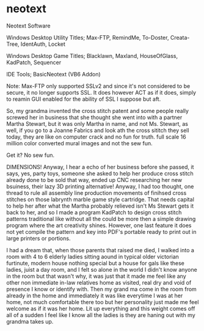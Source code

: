 # neotext
Neotext Software



Windows Desktop Utility Titles; Max-FTP, RemindMe, To-Doster, Creata-Tree, IdentAuth, Locket

Windows Desktop Game Titles; Blacklawn, Maxland, HouseOfGlass, KadPatch, Sequencer

IDE Tools; BasicNeotext (VB6 Addon)




Note: Max-FTP only supported SSLv2 and since it's not considered to be
secure, it no longer supports SSL.  It does however ACT as if it does,
simply to reamin GUI enabled for the ability of SSL I suppose but aft.

So, my grandma invented the cross stitch patent and some people really
screwed her in business that she thought she went into with a partner
Martha Stewart, but it was only Martha in name, and not Ms. Stewart,
as well, if you go to a Joanne Fabrics and look ath the cross sititch
they sell today, they are like on computer crack and no fun for truth.
full scale 16 million color converted mural images and not the sew fun.

Get it? No sew fun.

DIMENSIONS!  Anyway, I hear a echo of her business before she passed,
it says, yes, party toys, someone she asked to help her produce cross
stitch already done to be sold that way, ended up CNC researching her
new bsuiness, their lazy 3D printing alternative!  Anyway, I had too
thought, one thread to rule all assembly line production movements of
finihsed cross stitches on those labrynth marble game style cartridge.
That needs capital to help her after what the Martha probably relieved
isn't Ms Stewart gets it back to her, and so I made a program KadPatch
to design cross stitch patterns traditional like without all the could
be more then a simple drawing program where the art creativity shines.
However, one last feature it does not yet compile the pattern and key
into PDF's portable ready to print out in large printers or portions.

I had a dream that, when those parents that raised me died, I walked
into a room with 4 to 6 elderly ladies sitting aound in typical older
victorian furtinute, modern house nothing special but a house for gals
like these ladies, juist a day room, and I felt so alone in the world
I didn't know anyone in the room but that wasn't why, it was just that
it made me feel like any other non immediate in-law relatives home as
visited, real dry and void of presence I know or identify with.  Then
my grand ma come in the room from already in the home and immediately
it was like everytime I was at her home, not much comfortable there too
but her personality just made me feel welcome as if it was her home.
Lit up everything and this weight comes off all of a sudden I feel like
I know all the ladies is they are haning out with my grandma takes up.